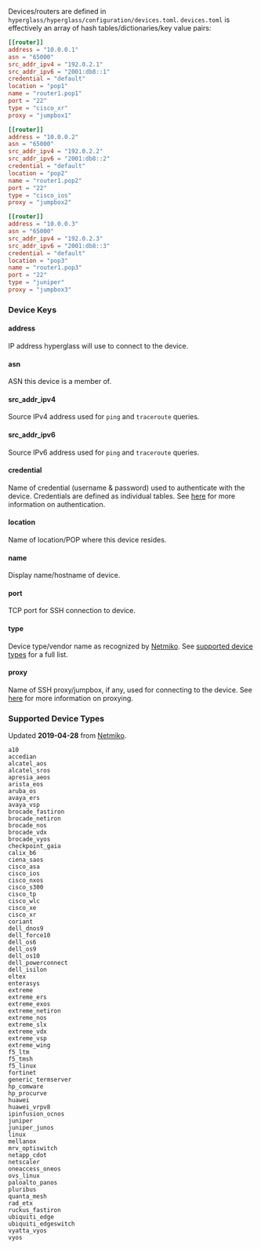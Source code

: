 Devices/routers are defined in `hyperglass/hyperglass/configuration/devices.toml`. `devices.toml` is effectively an array of hash tables/dictionaries/key value pairs:

```toml
[[router]]
address = "10.0.0.1"
asn = "65000"
src_addr_ipv4 = "192.0.2.1"
src_addr_ipv6 = "2001:db8::1"
credential = "default"
location = "pop1"
name = "router1.pop1"
port = "22"
type = "cisco_xr"
proxy = "jumpbox1"

[[router]]
address = "10.0.0.2"
asn = "65000"
src_addr_ipv4 = "192.0.2.2"
src_addr_ipv6 = "2001:db8::2"
credential = "default"
location = "pop2"
name = "router1.pop2"
port = "22"
type = "cisco_ios"
proxy = "jumpbox2"

[[router]]
address = "10.0.0.3"
asn = "65000"
src_addr_ipv4 = "192.0.2.3"
src_addr_ipv6 = "2001:db8::3"
credential = "default"
location = "pop3"
name = "router1.pop3"
port = "22"
type = "juniper"
proxy = "jumpbox3"
```

### Device Keys

#### address

IP address hyperglass will use to connect to the device.

#### asn

ASN this device is a member of.

#### src_addr_ipv4

Source IPv4 address used for `ping` and `traceroute` queries.

#### src_addr_ipv6

Source IPv6 address used for `ping` and `traceroute` queries.

#### credential

Name of credential (username & password) used to authenticate with the device. Credentials are defined as individual tables. See [here](/configuration/authentication.md) for more information on authentication.

#### location

Name of location/POP where this device resides.

#### name

Display name/hostname of device.

#### port

TCP port for SSH connection to device.

#### type

Device type/vendor name as recognized by [Netmiko](https://github.com/ktbyers/netmiko). See [supported device types](#supported-device-types) for a full list.

#### proxy

Name of SSH proxy/jumpbox, if any, used for connecting to the device. See [here](/configuration/proxy.md) for more information on proxying.

### Supported Device Types

Updated **2019-04-28** from [Netmiko](https://github.com/ktbyers/netmiko/blob/master/netmiko/ssh_dispatcher.py#L76).

```console
a10
accedian
alcatel_aos
alcatel_sros
apresia_aeos
arista_eos
aruba_os
avaya_ers
avaya_vsp
brocade_fastiron
brocade_netiron
brocade_nos
brocade_vdx
brocade_vyos
checkpoint_gaia
calix_b6
ciena_saos
cisco_asa
cisco_ios
cisco_nxos
cisco_s300
cisco_tp
cisco_wlc
cisco_xe
cisco_xr
coriant
dell_dnos9
dell_force10
dell_os6
dell_os9
dell_os10
dell_powerconnect
dell_isilon
eltex
enterasys
extreme
extreme_ers
extreme_exos
extreme_netiron
extreme_nos
extreme_slx
extreme_vdx
extreme_vsp
extreme_wing
f5_ltm
f5_tmsh
f5_linux
fortinet
generic_termserver
hp_comware
hp_procurve
huawei
huawei_vrpv8
ipinfusion_ocnos
juniper
juniper_junos
linux
mellanox
mrv_optiswitch
netapp_cdot
netscaler
oneaccess_oneos
ovs_linux
paloalto_panos
pluribus
quanta_mesh
rad_etx
ruckus_fastiron
ubiquiti_edge
ubiquiti_edgeswitch
vyatta_vyos
vyos
```
